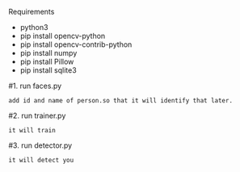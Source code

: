 Requirements 
* python3
* pip install opencv-python
* pip install opencv-contrib-python
* pip install numpy
* pip install Pillow
* pip install sqlite3


#1. run faces.py 
	
	add id and name of person.so that it will identify that later.

#2. run trainer.py

	it will train 

#3. run detector.py 

	it will detect you
	
	


